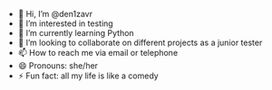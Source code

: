 - 👋 Hi, I’m @den1zavr
- 👀 I’m interested in testing
- 🌱 I’m currently learning Python
- 💞️ I’m looking to collaborate on different projects as a junior tester
- 📫 How to reach me via email or telephone
- 😄 Pronouns: she/her
- ⚡ Fun fact: all my life is like a comedy

<!---
den1zavr/den1zavr is a ✨ special ✨ repository because its `README.md` (this file) appears on your GitHub profile.
You can click the Preview link to take a look at your changes.
--->
